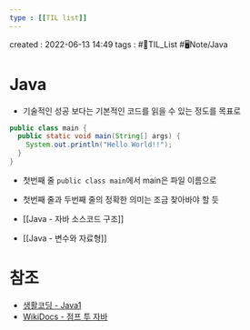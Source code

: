 ```yaml
---
type : [[TIL list]]
---
```


created : 2022-06-13 14:49
tags : #📌TIL_List #🖥️Note/Java

# Java 
- 기술적인 성공 보다는 기본적인 코드를 읽을 수 있는 정도를 목표로

```java
public class main {
  public static void main(String[] args) {
    System.out.println("Hello World!!");
  }
}
```

- 첫번째 줄 `public class main`에서 main은 파일 이름으로
- 첫번째 줄과 두번째 줄의 정확한 의미는 조금 찾아바야 할 듯

- [[Java - 자바 소스코드 구조]]
- [[Java - 변수와 자료형]]

# 참조
- [생활코딩 - Java1](https://opentutorials.org/course/3930/)
- [WikiDocs - 점프 투 자바](https://wikidocs.net/book/31)
